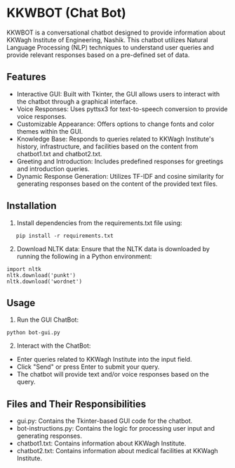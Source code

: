 # KKWBOT (Chat Bot)

KKWBOT is a conversational chatbot designed to provide information about KKWagh Institute of Engineering, Nashik. This chatbot utilizes Natural Language Processing (NLP) techniques to understand user queries and provide relevant responses based on a pre-defined set of data.

## Features
- Interactive GUI: Built with Tkinter, the GUI allows users to interact with the chatbot through a graphical interface.
- Voice Responses: Uses pyttsx3 for text-to-speech conversion to provide voice responses.
- Customizable Appearance: Offers options to change fonts and color themes within the GUI.
- Knowledge Base: Responds to queries related to KKWagh Institute's history, infrastructure, and facilities based on the content from chatbot1.txt and chatbot2.txt.
- Greeting and Introduction: Includes predefined responses for greetings and introduction queries.
- Dynamic Response Generation: Utilizes TF-IDF and cosine similarity for generating responses based on the content of the provided text files.

## Installation
1. Install dependencies from the requirements.txt file using:
```
   pip install -r requirements.txt
```
2. Download NLTK data: Ensure that the NLTK data is downloaded by running the following in a Python environment:
```
import nltk
nltk.download('punkt')
nltk.download('wordnet')
```

## Usage
1. Run the GUI ChatBot:
```
python bot-gui.py
```
2. Interact with the ChatBot:
- Enter queries related to KKWagh Institute into the input field.
- Click "Send" or press Enter to submit your query.
- The chatbot will provide text and/or voice responses based on the query.

## Files and Their Responsibilities
- gui.py: Contains the Tkinter-based GUI code for the chatbot.
- bot-instructions.py: Contains the logic for processing user input and generating responses.
- chatbot1.txt: Contains information about KKWagh Institute.
- chatbot2.txt: Contains information about medical facilities at KKWagh Institute.
